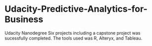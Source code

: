 # Udacity-Predictive-Analytics-for-Business
Udacity Nanodegree
Six projects including a capstone project was sucessfully completed. The tools used was R, Alteryx, and Tableau.
